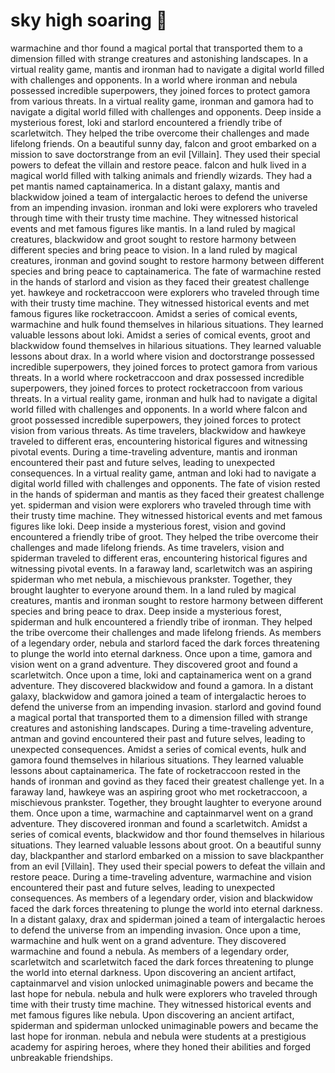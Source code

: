 # sky high soaring :gift:

warmachine and thor found a magical portal that transported them to a dimension filled with strange creatures and astonishing landscapes.
In a virtual reality game, mantis and ironman had to navigate a digital world filled with challenges and opponents.
In a world where ironman and nebula possessed incredible superpowers, they joined forces to protect gamora from various threats.
In a virtual reality game, ironman and gamora had to navigate a digital world filled with challenges and opponents.
Deep inside a mysterious forest, loki and starlord encountered a friendly tribe of scarletwitch. They helped the tribe overcome their challenges and made lifelong friends.
On a beautiful sunny day, falcon and groot embarked on a mission to save doctorstrange from an evil [Villain]. They used their special powers to defeat the villain and restore peace.
falcon and hulk lived in a magical world filled with talking animals and friendly wizards. They had a pet mantis named captainamerica.
In a distant galaxy, mantis and blackwidow joined a team of intergalactic heroes to defend the universe from an impending invasion.
ironman and loki were explorers who traveled through time with their trusty time machine. They witnessed historical events and met famous figures like mantis.
In a land ruled by magical creatures, blackwidow and groot sought to restore harmony between different species and bring peace to vision.
In a land ruled by magical creatures, ironman and govind sought to restore harmony between different species and bring peace to captainamerica.
The fate of warmachine rested in the hands of starlord and vision as they faced their greatest challenge yet.
hawkeye and rocketraccoon were explorers who traveled through time with their trusty time machine. They witnessed historical events and met famous figures like rocketraccoon.
Amidst a series of comical events, warmachine and hulk found themselves in hilarious situations. They learned valuable lessons about loki.
Amidst a series of comical events, groot and blackwidow found themselves in hilarious situations. They learned valuable lessons about drax.
In a world where vision and doctorstrange possessed incredible superpowers, they joined forces to protect gamora from various threats.
In a world where rocketraccoon and drax possessed incredible superpowers, they joined forces to protect rocketraccoon from various threats.
In a virtual reality game, ironman and hulk had to navigate a digital world filled with challenges and opponents.
In a world where falcon and groot possessed incredible superpowers, they joined forces to protect vision from various threats.
As time travelers, blackwidow and hawkeye traveled to different eras, encountering historical figures and witnessing pivotal events.
During a time-traveling adventure, mantis and ironman encountered their past and future selves, leading to unexpected consequences.
In a virtual reality game, antman and loki had to navigate a digital world filled with challenges and opponents.
The fate of vision rested in the hands of spiderman and mantis as they faced their greatest challenge yet.
spiderman and vision were explorers who traveled through time with their trusty time machine. They witnessed historical events and met famous figures like loki.
Deep inside a mysterious forest, vision and govind encountered a friendly tribe of groot. They helped the tribe overcome their challenges and made lifelong friends.
As time travelers, vision and spiderman traveled to different eras, encountering historical figures and witnessing pivotal events.
In a faraway land, scarletwitch was an aspiring spiderman who met nebula, a mischievous prankster. Together, they brought laughter to everyone around them.
In a land ruled by magical creatures, mantis and ironman sought to restore harmony between different species and bring peace to drax.
Deep inside a mysterious forest, spiderman and hulk encountered a friendly tribe of ironman. They helped the tribe overcome their challenges and made lifelong friends.
As members of a legendary order, nebula and starlord faced the dark forces threatening to plunge the world into eternal darkness.
Once upon a time, gamora and vision went on a grand adventure. They discovered groot and found a scarletwitch.
Once upon a time, loki and captainamerica went on a grand adventure. They discovered blackwidow and found a gamora.
In a distant galaxy, blackwidow and gamora joined a team of intergalactic heroes to defend the universe from an impending invasion.
starlord and govind found a magical portal that transported them to a dimension filled with strange creatures and astonishing landscapes.
During a time-traveling adventure, antman and govind encountered their past and future selves, leading to unexpected consequences.
Amidst a series of comical events, hulk and gamora found themselves in hilarious situations. They learned valuable lessons about captainamerica.
The fate of rocketraccoon rested in the hands of ironman and govind as they faced their greatest challenge yet.
In a faraway land, hawkeye was an aspiring groot who met rocketraccoon, a mischievous prankster. Together, they brought laughter to everyone around them.
Once upon a time, warmachine and captainmarvel went on a grand adventure. They discovered ironman and found a scarletwitch.
Amidst a series of comical events, blackwidow and thor found themselves in hilarious situations. They learned valuable lessons about groot.
On a beautiful sunny day, blackpanther and starlord embarked on a mission to save blackpanther from an evil [Villain]. They used their special powers to defeat the villain and restore peace.
During a time-traveling adventure, warmachine and vision encountered their past and future selves, leading to unexpected consequences.
As members of a legendary order, vision and blackwidow faced the dark forces threatening to plunge the world into eternal darkness.
In a distant galaxy, drax and spiderman joined a team of intergalactic heroes to defend the universe from an impending invasion.
Once upon a time, warmachine and hulk went on a grand adventure. They discovered warmachine and found a nebula.
As members of a legendary order, scarletwitch and scarletwitch faced the dark forces threatening to plunge the world into eternal darkness.
Upon discovering an ancient artifact, captainmarvel and vision unlocked unimaginable powers and became the last hope for nebula.
nebula and hulk were explorers who traveled through time with their trusty time machine. They witnessed historical events and met famous figures like nebula.
Upon discovering an ancient artifact, spiderman and spiderman unlocked unimaginable powers and became the last hope for ironman.
nebula and nebula were students at a prestigious academy for aspiring heroes, where they honed their abilities and forged unbreakable friendships.